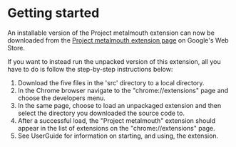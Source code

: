 # Getting started #

An installable version of the Project metalmouth extension can now be downloaded from the [Project metalmouth extension page](https://chrome.google.com/webstore/detail/bmogbhmnbehfapbmjlaoflagfobahfli) on Google's Web Store.

If you want to instead run the unpacked version of this extension, all you have to do is follow the step-by-step instructions below:

  1. Download the five files in the 'src' directory to a local directory.
  1. In the Chrome browser navigate to the "chrome://extensions" page and choose the developers menu.
  1. In the same page, choose to load an unpackaged extension and then select the directory you downloaded the source code to.
  1. After a successful load, the "Project metalmouth" extension should appear in the list of extensions on the "chrome://extensions" page.
  1. See UserGuide for information on starting, and using, the extension.
